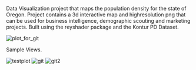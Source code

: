 Data Visualization project that maps the population density for the state of Oregon. Project contains a 3d interactive map 
and highresolution png that can be used for business intelligence, demographic scouting and marketing projects. Built using the reyshader package and the Kontur PD Dataset.

![plot_for_git](https://user-images.githubusercontent.com/114702251/217958315-d428fb2d-bfe1-473a-8917-bec1d0b37813.png)

Sample Views.


![testplot](https://user-images.githubusercontent.com/114702251/217958467-7a1e394e-0a44-42cc-8a9b-9e14791cfea3.png)
![git](https://user-images.githubusercontent.com/114702251/217958623-05cab7de-412a-4198-afc6-0db4c1625ca4.png)
![git2](https://user-images.githubusercontent.com/114702251/217958637-f4596183-e5d4-40ee-9bf2-474df88e833d.png)
